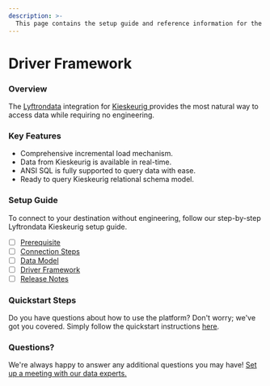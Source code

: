 ```yaml
---
description: >-
  This page contains the setup guide and reference information for the Kieskeurig source connector.
---
```


# Driver Framework

### Overview

The [Lyftrondata](https://www.lyftrondata.com/) integration for [Kieskeurig](https://www.lyftrondata.com/integration/kieskeurig/)[ ](https://www.lyftrondata.com/integration/kieskeurig/)provides the most natural way to access data while requiring no engineering.

### Key Features

* Comprehensive incremental load mechanism.
* Data from Kieskeurig is available in real-time.&#x20;
* ANSI SQL is fully supported to query data with ease.
* Ready to query Kieskeurig relational schema model.

### Setup Guide

To connect to your destination without engineering, follow our step-by-step Lyftrondata Kieskeurig setup guide.

* [ ] [Prerequisite](../../marketing-analytics/kieskeurig/prerequisite.md)
* [ ] [Connection Steps](../../marketing-analytics/kieskeurig/connection-steps.md)
* [ ] [Data Model](../../marketing-analytics/kieskeurig/data-model/)
* [ ] [Driver Framework](../../marketing-analytics/kieskeurig/driver-framework/)
* [ ] [Release Notes](../../marketing-analytics/kieskeurig/release-notes.md)

### Quickstart Steps

Do you have questions about how to use the platform? Don't worry; we've got you covered. Simply follow the quickstart instructions [here](../../../quickstart-steps.md).

### Questions? <a href="#questions" id="questions"></a>

We're always happy to answer any additional questions you may have! [Set up a meeting with our data experts.](https://www.lyftrondata.com/book-a-meeting/)


